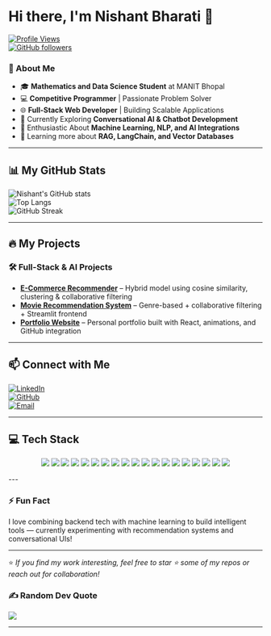 # Hi there, I'm Nishant Bharati 👋  

[![Profile Views](https://komarev.com/ghpvc/?username=brainstormer788&color=blue)](https://github.com/brainstormer788)  
[![GitHub followers](https://img.shields.io/github/followers/brainstormer788?style=social)](https://github.com/brainstormer788)

### 🚀 About Me  
- 🎓 **Mathematics and Data Science Student** at MANIT Bhopal  
- 💻 **Competitive Programmer** | Passionate Problem Solver  
- 🌐 **Full-Stack Web Developer** | Building Scalable Applications  
- 🤖 Currently Exploring **Conversational AI & Chatbot Development**  
- 🧠 Enthusiastic About **Machine Learning, NLP, and AI Integrations**  
- 🌱 Learning more about **RAG, LangChain, and Vector Databases**  

---

## 📊 My GitHub Stats  

![Nishant's GitHub stats](https://github-readme-stats.vercel.app/api?username=brainstormer788&show_icons=true&theme=github_dark&count_private=true)  
![Top Langs](https://github-readme-stats.vercel.app/api/top-langs/?username=brainstormer788&layout=compact&theme=github_dark&langs_count=8)  
![GitHub Streak](https://streak-stats.demolab.com/?user=brainstormer788&theme=github-dark)  

---

## 🔥 My Projects  

### 🛠 Full-Stack & AI Projects  
- **[E-Commerce Recommender]([https://github.com/brainstormer788/ecommerce_recommend](https://github.com/brainstormer788/ecommerce_recommend))** – Hybrid model using cosine similarity, clustering & collaborative filtering  
- **[Movie Recommendation System]([https://github.com/brainstormer788/movie-recommend](https://github.com/brainstormer788/movie_recommend))** – Genre-based + collaborative filtering + Streamlit frontend  
- **[Portfolio Website]([https://github.com/brainstormer788/portfolio](https://github.com/brainstormer788/portfolio_))** – Personal portfolio built with React, animations, and GitHub integration  

---

## 📫 Connect with Me  

[![LinkedIn](https://img.shields.io/badge/LinkedIn-0A66C2?style=for-the-badge&logo=linkedin&logoColor=white)](https://www.linkedin.com/in/nishant-bharati-675950284/)  
[![GitHub](https://img.shields.io/badge/GitHub-brainstormer788-black?style=for-the-badge&logo=github)](https://github.com/brainstormer788)  
[![Email](https://img.shields.io/badge/Email-nishantbharati10@gmail.com-red?style=for-the-badge)](mailto:nishantbharati10@gmail.com)

---

## 💻 Tech Stack
<p align="center"> <img src="https://img.shields.io/badge/c-%2300599C.svg?style=for-the-badge&logo=c&logoColor=white"/> <img src="https://img.shields.io/badge/c++-%2300599C.svg?style=for-the-badge&logo=c%2B%2B&logoColor=white"/> <img src="https://img.shields.io/badge/javascript-%23323330.svg?style=for-the-badge&logo=javascript&logoColor=%23F7DF1E"/> <img src="https://img.shields.io/badge/python-3670A0?style=for-the-badge&logo=python&logoColor=ffdd54"/> <img src="https://img.shields.io/badge/react-%2320232a.svg?style=for-the-badge&logo=react&logoColor=%2361DAFB"/> <img src="https://img.shields.io/badge/node.js-6DA55F?style=for-the-badge&logo=node.js&logoColor=white"/> <img src="https://img.shields.io/badge/express.js-%23404d59.svg?style=for-the-badge&logo=express&logoColor=%2361DAFB"/> <img src="https://img.shields.io/badge/MongoDB-%234ea94b.svg?style=for-the-badge&logo=mongodb&logoColor=white"/> <img src="https://img.shields.io/badge/sqlite-%2307405e.svg?style=for-the-badge&logo=sqlite&logoColor=white"/> <img src="https://img.shields.io/badge/flask-%23000.svg?style=for-the-badge&logo=flask&logoColor=white"/> <img src="https://img.shields.io/badge/FastAPI-005571?style=for-the-badge&logo=fastapi"/> <img src="https://img.shields.io/badge/tailwindcss-%2338B2AC.svg?style=for-the-badge&logo=tailwind-css&logoColor=white"/> <img src="https://img.shields.io/badge/Streamlit-%23FE4B4B.svg?style=for-the-badge&logo=streamlit&logoColor=white"/> <img src="https://img.shields.io/badge/Matplotlib-%23ffffff.svg?style=for-the-badge&logo=Matplotlib&logoColor=black"/> <img src="https://img.shields.io/badge/numpy-%23013243.svg?style=for-the-badge&logo=numpy&logoColor=white"/> <img src="https://img.shields.io/badge/pandas-%23150458.svg?style=for-the-badge&logo=pandas&logoColor=white"/> <img src="https://img.shields.io/badge/scikit--learn-%23F7931E.svg?style=for-the-badge&logo=scikit-learn&logoColor=white"/> <img src="https://img.shields.io/badge/git-%23F05033.svg?style=for-the-badge&logo=git&logoColor=white"/> <img src="https://img.shields.io/badge/github-%23121011.svg?style=for-the-badge&logo=github&logoColor=white"/> </p>
---

### ⚡ Fun Fact  
I love combining backend tech with machine learning to build intelligent tools — currently experimenting with recommendation systems and conversational UIs!

---

⭐️ *If you find my work interesting, feel free to star ⭐ some of my repos or reach out for collaboration!*

### ✍️ Random Dev Quote

![](https://quotes-github-readme.vercel.app/api?type=vetical&theme=radical)

---
